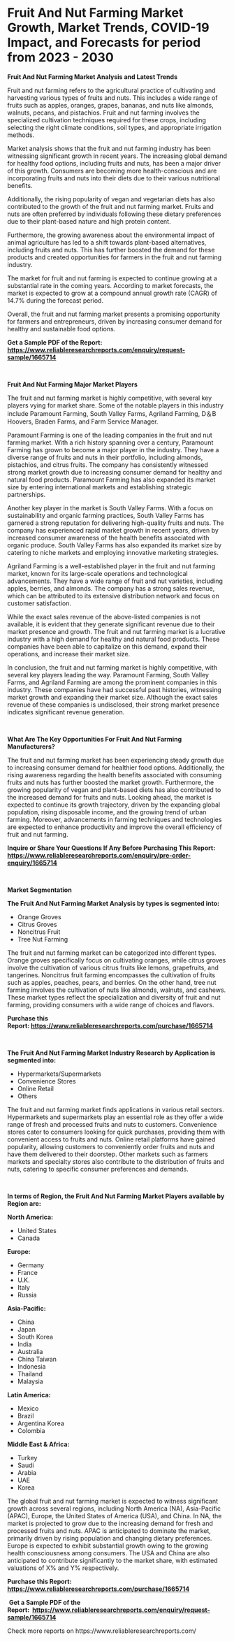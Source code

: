 <p><h1>Fruit And Nut Farming Market Growth, Market Trends, COVID-19 Impact, and Forecasts for period from 2023 - 2030</h1></p><p><strong>Fruit And Nut Farming Market Analysis and Latest Trends</strong></p>
<p><p>Fruit and nut farming refers to the agricultural practice of cultivating and harvesting various types of fruits and nuts. This includes a wide range of fruits such as apples, oranges, grapes, bananas, and nuts like almonds, walnuts, pecans, and pistachios. Fruit and nut farming involves the specialized cultivation techniques required for these crops, including selecting the right climate conditions, soil types, and appropriate irrigation methods.</p><p>Market analysis shows that the fruit and nut farming industry has been witnessing significant growth in recent years. The increasing global demand for healthy food options, including fruits and nuts, has been a major driver of this growth. Consumers are becoming more health-conscious and are incorporating fruits and nuts into their diets due to their various nutritional benefits.</p><p>Additionally, the rising popularity of vegan and vegetarian diets has also contributed to the growth of the fruit and nut farming market. Fruits and nuts are often preferred by individuals following these dietary preferences due to their plant-based nature and high protein content.</p><p>Furthermore, the growing awareness about the environmental impact of animal agriculture has led to a shift towards plant-based alternatives, including fruits and nuts. This has further boosted the demand for these products and created opportunities for farmers in the fruit and nut farming industry.</p><p>The market for fruit and nut farming is expected to continue growing at a substantial rate in the coming years. According to market forecasts, the market is expected to grow at a compound annual growth rate (CAGR) of 14.7% during the forecast period.</p><p>Overall, the fruit and nut farming market presents a promising opportunity for farmers and entrepreneurs, driven by increasing consumer demand for healthy and sustainable food options.</p></p>
<p><strong>Get a Sample PDF of the Report:&nbsp; <a href="https://www.reliableresearchreports.com/enquiry/request-sample/1665714">https://www.reliableresearchreports.com/enquiry/request-sample/1665714</a></strong></p>
<p>&nbsp;</p>
<p><strong>Fruit And Nut Farming Major Market Players</strong></p>
<p><p>The fruit and nut farming market is highly competitive, with several key players vying for market share. Some of the notable players in this industry include Paramount Farming, South Valley Farms, Agriland Farming, D＆B Hoovers, Braden Farms, and Farm Service Manager.</p><p>Paramount Farming is one of the leading companies in the fruit and nut farming market. With a rich history spanning over a century, Paramount Farming has grown to become a major player in the industry. They have a diverse range of fruits and nuts in their portfolio, including almonds, pistachios, and citrus fruits. The company has consistently witnessed strong market growth due to increasing consumer demand for healthy and natural food products. Paramount Farming has also expanded its market size by entering international markets and establishing strategic partnerships.</p><p>Another key player in the market is South Valley Farms. With a focus on sustainability and organic farming practices, South Valley Farms has garnered a strong reputation for delivering high-quality fruits and nuts. The company has experienced rapid market growth in recent years, driven by increased consumer awareness of the health benefits associated with organic produce. South Valley Farms has also expanded its market size by catering to niche markets and employing innovative marketing strategies.</p><p>Agriland Farming is a well-established player in the fruit and nut farming market, known for its large-scale operations and technological advancements. They have a wide range of fruit and nut varieties, including apples, berries, and almonds. The company has a strong sales revenue, which can be attributed to its extensive distribution network and focus on customer satisfaction.</p><p>While the exact sales revenue of the above-listed companies is not available, it is evident that they generate significant revenue due to their market presence and growth. The fruit and nut farming market is a lucrative industry with a high demand for healthy and natural food products. These companies have been able to capitalize on this demand, expand their operations, and increase their market size.</p><p>In conclusion, the fruit and nut farming market is highly competitive, with several key players leading the way. Paramount Farming, South Valley Farms, and Agriland Farming are among the prominent companies in this industry. These companies have had successful past histories, witnessing market growth and expanding their market size. Although the exact sales revenue of these companies is undisclosed, their strong market presence indicates significant revenue generation.</p></p>
<p>&nbsp;</p>
<p><strong>What Are The Key Opportunities For Fruit And Nut Farming Manufacturers?</strong></p>
<p><p>The fruit and nut farming market has been experiencing steady growth due to increasing consumer demand for healthier food options. Additionally, the rising awareness regarding the health benefits associated with consuming fruits and nuts has further boosted the market growth. Furthermore, the growing popularity of vegan and plant-based diets has also contributed to the increased demand for fruits and nuts. Looking ahead, the market is expected to continue its growth trajectory, driven by the expanding global population, rising disposable income, and the growing trend of urban farming. Moreover, advancements in farming techniques and technologies are expected to enhance productivity and improve the overall efficiency of fruit and nut farming.</p></p>
<p><strong>Inquire or Share Your Questions If Any Before Purchasing This Report: <a href="https://www.reliableresearchreports.com/enquiry/pre-order-enquiry/1665714">https://www.reliableresearchreports.com/enquiry/pre-order-enquiry/1665714</a></strong></p>
<p>&nbsp;</p>
<p><strong>Market Segmentation</strong></p>
<p><strong>The Fruit And Nut Farming Market Analysis by types is segmented into:</strong></p>
<p><ul><li>Orange Groves</li><li>Citrus Groves</li><li>Noncitrus Fruit</li><li>Tree Nut Farming</li></ul></p>
<p><p>The fruit and nut farming market can be categorized into different types. Orange groves specifically focus on cultivating oranges, while citrus groves involve the cultivation of various citrus fruits like lemons, grapefruits, and tangerines. Noncitrus fruit farming encompasses the cultivation of fruits such as apples, peaches, pears, and berries. On the other hand, tree nut farming involves the cultivation of nuts like almonds, walnuts, and cashews. These market types reflect the specialization and diversity of fruit and nut farming, providing consumers with a wide range of choices and flavors.</p></p>
<p><strong>Purchase this Report:&nbsp;<a href="https://www.reliableresearchreports.com/purchase/1665714">https://www.reliableresearchreports.com/purchase/1665714</a></strong></p>
<p>&nbsp;</p>
<p><strong>The Fruit And Nut Farming Market Industry Research by Application is segmented into:</strong></p>
<p><ul><li>Hypermarkets/Supermarkets</li><li>Convenience Stores</li><li>Online Retail</li><li>Others</li></ul></p>
<p><p>The fruit and nut farming market finds applications in various retail sectors. Hypermarkets and supermarkets play an essential role as they offer a wide range of fresh and processed fruits and nuts to customers. Convenience stores cater to consumers looking for quick purchases, providing them with convenient access to fruits and nuts. Online retail platforms have gained popularity, allowing customers to conveniently order fruits and nuts and have them delivered to their doorstep. Other markets such as farmers markets and specialty stores also contribute to the distribution of fruits and nuts, catering to specific consumer preferences and demands.</p></p>
<p>&nbsp;</p>
<p><strong>In terms of Region, the Fruit And Nut Farming Market Players available by Region are:</strong></p>
<p>
    <p> <strong> North America: </strong>
        <ul>
            <li>United States</li>
            <li>Canada</li>
        </ul>
        </p> 
    <p> <strong> Europe: </strong>
        <ul>
            <li>Germany</li>
            <li>France</li>
            <li>U.K.</li>
            <li>Italy</li>
            <li>Russia</li>
        </ul>
        </p> 
    <p> <strong> Asia-Pacific: </strong>
        <ul>
            <li>China</li>
            <li>Japan</li>
            <li>South Korea</li>
            <li>India</li>
            <li>Australia</li>
            <li>China Taiwan</li>
            <li>Indonesia</li>
            <li>Thailand</li>
            <li>Malaysia</li>
        </ul>
        </p> 
    <p> <strong> Latin America: </strong>
        <ul>
            <li>Mexico</li>
            <li>Brazil</li>
            <li>Argentina Korea</li>
            <li>Colombia</li>
        </ul>
        </p> 
    <p> <strong> Middle East & Africa: </strong>
        <ul>
            <li>Turkey</li>
            <li>Saudi</li>
            <li>Arabia</li>
            <li>UAE</li>
            <li>Korea</li>
        </ul>
    </p>
    </p>
<p><p>The global fruit and nut farming market is expected to witness significant growth across several regions, including North America (NA), Asia-Pacific (APAC), Europe, the United States of America (USA), and China. In NA, the market is projected to grow due to the increasing demand for fresh and processed fruits and nuts. APAC is anticipated to dominate the market, primarily driven by rising population and changing dietary preferences. Europe is expected to exhibit substantial growth owing to the growing health consciousness among consumers. The USA and China are also anticipated to contribute significantly to the market share, with estimated valuations of X% and Y% respectively.</p></p>
<p><strong>Purchase this Report: <a href="https://www.reliableresearchreports.com/purchase/1665714">https://www.reliableresearchreports.com/purchase/1665714</a></strong></p>
<p>&nbsp;<strong>Get a Sample PDF of the Report:&nbsp;&nbsp;<a href="https://www.reliableresearchreports.com/enquiry/request-sample/1665714">https://www.reliableresearchreports.com/enquiry/request-sample/1665714</a></strong></p>
<p><strong></strong></p>
<p>Check more reports on https://www.reliableresearchreports.com/</p>